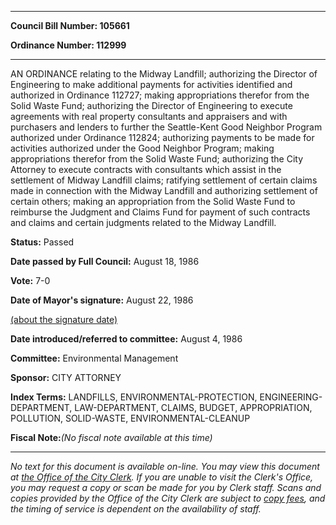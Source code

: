 

********

**Council Bill Number: 105661**
   
**Ordinance Number: 112999**
********

 AN ORDINANCE relating to the Midway Landfill; authorizing the Director of Engineering to make additional payments for activities identified and authorized in Ordinance 112727; making appropriations therefor from the Solid Waste Fund; authorizing the Director of Engineering to execute agreements with real property consultants and appraisers and with purchasers and lenders to further the Seattle-Kent Good Neighbor Program authorized under Ordinance 112824; authorizing payments to be made for activities authorized under the Good Neighbor Program; making appropriations therefor from the Solid Waste Fund; authorizing the City Attorney to execute contracts with consultants which assist in the settlement of Midway Landfill claims; ratifying settlement of certain claims made in connection with the Midway Landfill and authorizing settlement of certain others; making an appropriation from the Solid Waste Fund to reimburse the Judgment and Claims Fund for payment of such contracts and claims and certain judgments related to the Midway Landfill.

**Status:** Passed
   
**Date passed by Full Council:** August 18, 1986
   
**Vote:** 7-0
   
**Date of Mayor's signature:** August 22, 1986
   
[(about the signature date)](/~public/approvaldate.htm)
   
   
   
**Date introduced/referred to committee:** August 4, 1986
   
**Committee:** Environmental Management
   
**Sponsor:** CITY ATTORNEY
   
   
**Index Terms:** LANDFILLS, ENVIRONMENTAL-PROTECTION, ENGINEERING-DEPARTMENT, LAW-DEPARTMENT, CLAIMS, BUDGET, APPROPRIATION, POLLUTION, SOLID-WASTE, ENVIRONMENTAL-CLEANUP

**Fiscal Note:**_(No fiscal note available at this time)_
********

_No text for this document is available on-line. You may view this document at [the Office of the City Clerk](http://www.seattle.gov/leg/clerk/contactUs.htm). If you are unable to visit the Clerk's Office, you may request a copy or scan be made for you by Clerk staff. Scans and copies provided by the Office of the City Clerk are subject to [copy fees](http://clerk.seattle.gov/~public/clerkfees.htm), and the timing of service is dependent on the availability of staff._

